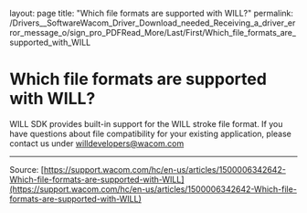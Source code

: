 layout: page
title: "Which file formats are supported with WILL?"
permalink: /Drivers__SoftwareWacom_Driver_Download_needed_Receiving_a_driver_error_message_o/sign_pro_PDFRead_More/Last/First/Which_file_formats_are_supported_with_WILL

# Which file formats are supported with WILL?

WILL SDK provides built-in support for the WILL stroke file format. If you have questions about file compatibility for your existing application, please contact us under willdevelopers@wacom.com

---
Source: [https://support.wacom.com/hc/en-us/articles/1500006342642-Which-file-formats-are-supported-with-WILL](https://support.wacom.com/hc/en-us/articles/1500006342642-Which-file-formats-are-supported-with-WILL)
